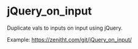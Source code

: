 # jQuery_on_input
Duplicate vals to inputs on input using jQuery.

Example: https://zenitht.com/git/jQuery_on_input/
